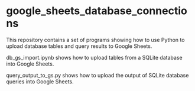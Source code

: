 # google_sheets_database_connections
This repository contains a set of programs showing how to use Python to upload database tables and query results to Google Sheets.

db_gs_import.ipynb shows how to upload tables from a SQLite database into Google Sheets.

query_output_to_gs.py shows how to upload the output of SQLite database queries into Google Sheets.
